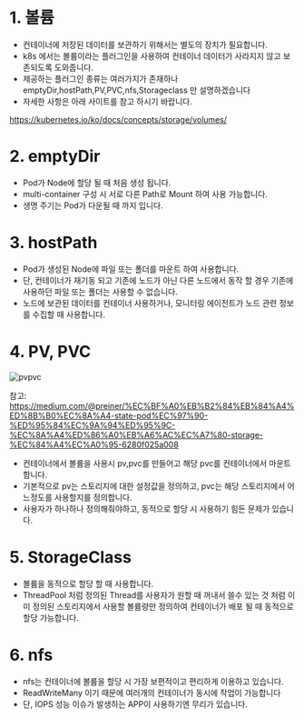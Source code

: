 # 1. 볼륨
  - 컨테이너에 저장된 데이터를 보관하기 위해서는 별도의 장치가 필요합니다. 
  - k8s 에서는 볼륨이라는 플러그인을 사용하여 컨테이너 데이터가 사라지지 않고 보존되도록 도와줍니다.
  - 제공하는 플러그인 종류는 여러가지가 존재하나 emptyDir,hostPath,PV,PVC,nfs,Storageclass 만 설명하겠습니다
  - 자세한 사항은 아래 사이트를 참고 하시기 바랍니다.
  
  https://kubernetes.io/ko/docs/concepts/storage/volumes/
  
# 2. emptyDir
  - Pod가 Node에 할당 될 때 처음 생성 됩니다.
  - multi-container 구성 시 서로 다른 Path로 Mount 하여 사용 가능합니다.
  - 생명 주기는 Pod가 다운될 때 까지 입니다.

# 3. hostPath
  - Pod가 생성된 Node에 파일 또는 폴더를 마운트 하여 사용합니다.
  - 단, 컨테이너가 재기동 되고 기존에 노드가 아닌 다른 노드에서 동작 할 경우 기존에 사용하던 파일 또는 폴더는 사용할 수 없습니다. 
  - 노드에 보관된 데이터를 컨테이너 사용하거나, 모니터링 에이전트가 노드 관련 정보를 수집할 때 사용합니다.
  
# 4. PV, PVC

![pvpvc](https://miro.medium.com/max/700/1*DE9B97u63yfk6hntSbF5kQ.png) 

참고: https://medium.com/@preiner/%EC%BF%A0%EB%B2%84%EB%84%A4%ED%8B%B0%EC%8A%A4-state-pod%EC%97%90-%ED%95%84%EC%9A%94%ED%95%9C-%EC%8A%A4%ED%86%A0%EB%A6%AC%EC%A7%80-storage-%EC%84%A4%EC%A0%95-6280f025a008
  
  - 컨테이너에서 볼륨을 사용시 pv,pvc를 만들어고 해당 pvc를 컨테이너에서 마운트 합니다.
  - 기본적으로 pv는 스토리지에 대한 설정값을 정의하고, pvc는 해당 스토리지에서 어느정도를 사용할지를 정의합니다.
  - 사용자가 하나하나 정의해줘야하고, 동적으로 할당 시 사용하기 힘든 문제가 있습니다.

# 5. StorageClass 
  - 볼륨을 동적으로 할당 할 때 사용합니다.
  - ThreadPool 처럼 정의된 Thread를 사용자가 원할 때 꺼내서 쓸수 있는 것 처럼 이미 정의된 스토리지에서 사용할 볼륨량만 정의하여 컨테이너가 배포 될 때 동적으로 할당 가능합니다.
  
# 6. nfs
  - nfs는 컨테이너에 볼륨을 할당 시 가장 보편적이고 편리하게 이용하고 있습니다.
  - ReadWriteMany 이기 때문에 여러개의 컨테이너가 동시에 작업이 가능합니다
  - 단, IOPS 성능 이슈가 발생하는 APP이 사용하기엔 무리가 있습니다.

